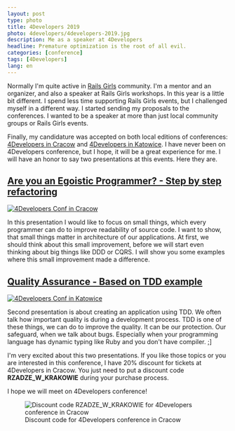 ```yaml
---
layout: post
type: photo
title: 4Developers 2019
photo: 4developers/4developers-2019.jpg
description: Me as a speaker at 4Developers
headline: Premature optimization is the root of all evil.
categories: [conference]
tags: [4Developers]
lang: en
---
```


Normally I'm quite active in <a href="{{ site.baseurl }}/tags/#Rails%20Girls" title='Rails Girls Workshops'>Rails Girls</a> community. I'm a mentor and an organizer, and also a speaker at Rails Girls workshops. In this year is a little bit different. I spend less time supporting Rails Girls events, but I challenged myself in a different way. I started sending my proposals to the conferences. I wanted to be a speaker at more than just local community groups or Rails Girls events.

Finally, my candidature was accepted
on both local editions of conferences: <a href='https://4developers.org.pl/krakow/' title='4Developers Kraków 2019' target='_blank' rel='nofollow noopener'>4Developers in Cracow</a> and <a href='https://4developers.org.pl/katowice/' title='4Developers Katowice 2019' target='_blank' rel='nofollow noopener'>4Developers in Katowice</a>.
I have never been on 4Developers conference, but I hope, it will be a great experience for me. I will have an honor to say two presentations at this events. Here they are.

<h2>
  <a href="http://womanonrails.com/presentations/are-you-egoistic-programmer" title='Refactoring presentation slides'>Are you an Egoistic Programmer? - Step by step refactoring</a>
</h2>

<a href="http://womanonrails.com/presentations/are-you-egoistic-programmer" title='Refactoring presentation slides'>
  <img src="{{ site.baseurl_root }}/images/4developers/cracow.jpg" alt='4Developers Conf in Cracow'>
</a>

In this presentation I would like to focus on small things, which every programmer can do to improve readability of source code. I want to show, that small things matter in architecture of our applications. At first, we should think about this small improvement, before we will start even thinking about big things like DDD or CQRS. I will show you some examples where this small improvement made a difference.

<h2>
  <a href="https://womanonrails.com/presentations/quality-assurance-tdd-example" title='TDD presentation slides'>Quality Assurance - Based on TDD example</a>
</h2>

<a href="https://womanonrails.com/presentations/quality-assurance-tdd-example" title='TDD presentation slides'>
  <img src="{{ site.baseurl_root }}/images/4developers/katowice.jpg" alt='4Developers Conf in Katowice'>
</a>

Second presentation is about creating an application using TDD. We often talk how important quality is during a development process. TDD is one of these things, we can do to improve the quality. It can be our protection. Our safeguard, when we talk about bugs. Especially when your programming language has dynamic typing like Ruby and you don't have compiler. ;]

I'm very excited about this two presentations. If you like those topics or you are interested in this conference, I have 20% discount for tickets at 4Developers in Cracow. You just need to put a discount code **RZADZE_W_KRAKOWIE** during your purchase process.

I hope we will meet on 4Developers conference!

<figure>
  <img src="{{ site.baseurl_root }}/images/4developers/4developers-2019-discount.jpg" alt='Discount code RZADZE_W_KRAKOWIE for 4Developers conference in Cracow'>
  <figcaption>Discount code for 4Developers conference in Cracow</figcaption>
</figure>
